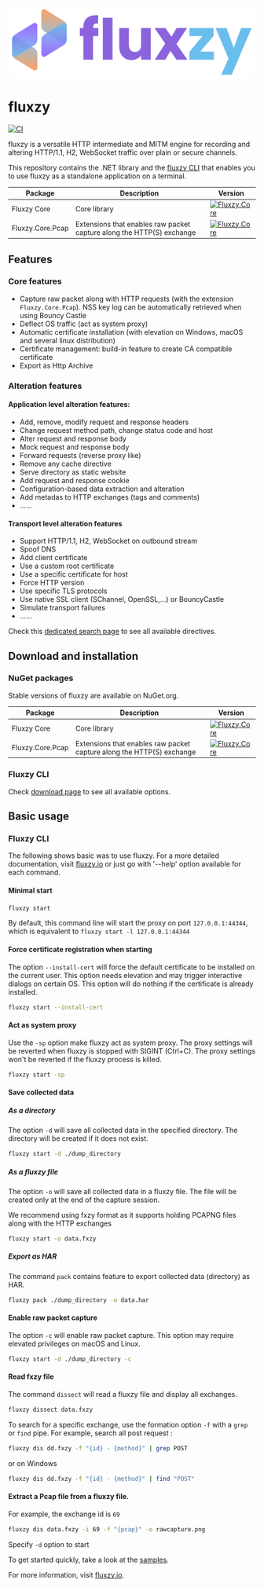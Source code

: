 
![alt text](assets/full-logo.png "Title")

# fluxzy 

[![CI](https://github.com/haga-rak/fluxzy.core/actions/workflows/ci.yml/badge.svg)](https://github.com/haga-rak/fluxzy.core/actions/workflows/ci.yml)

fluxzy is a versatile HTTP intermediate and MITM engine for recording and altering HTTP/1.1, H2, WebSocket traffic over plain or secure channels.

This repository contains the .NET
 library and the [fluxzy CLI](https://www.fluxzy.io/download#cli) that enables you to use fluxzy as a standalone application on a terminal.

| Package | Description | Version |
| --- | --- | --- |
| Fluxzy Core | Core library | [![Fluxzy.Core](https://img.shields.io/nuget/v/Fluxzy.Core.svg?label=nuget&logo=nuget)](https://www.nuget.org/packages/Fluxzy.Core)|
| Fluxzy.Core.Pcap | Extensions that enables raw packet capture along the HTTP(S) exchange |  [![Fluxzy.Core](https://img.shields.io/nuget/v/Fluxzy.Core.svg?label=nuget&logo=nuget)](https://www.nuget.org/packages/Fluxzy.Core.Pcap)|


## Features

### Core features 
- Capture raw packet along with HTTP requests (with the extension `Fluxzy.Core.Pcap`). NSS key log can be automatically retrieved when using Bouncy Castle
- Deflect OS traffic (act as system proxy)
- Automatic certificate installation (with elevation on Windows, macOS and several linux distribution)
- Certificate management: build-in feature to create CA compatible certificate
- Export as Http Archive

### Alteration features 

#### Application level alteration features:
- Add, remove, modify request and response headers
- Change request method path, change status code and host
- Alter request and response body
- Mock request and response body
- Forward requests (reverse proxy like)
- Remove any cache directive
- Serve directory as static website
- Add request and response cookie
- Configuration-based data extraction and alteration
- Add metadas to HTTP exchanges (tags and comments)
- ......

#### Transport level alteration features
- Support HTTP/1.1, H2, WebSocket on outbound stream
- Spoof DNS
- Add client certificate
- Use a custom root certificate
- Use a specific certificate for host
- Force HTTP version
- Use specific TLS protocols
- Use native SSL client (SChannel, OpenSSL,...) or BouncyCastle
- Simulate transport failures
- ......


Check this [dedicated search page](https://www.fluxzy.io/rule/find/) to see all available directives. 

## Download and installation 

### NuGet packages

Stable versions of fluxzy are available on NuGet.org.

| Package | Description | Version |
| --- | --- | --- |
| Fluxzy Core | Core library | [![Fluxzy.Core](https://img.shields.io/nuget/v/Fluxzy.Core.svg?label=netstandard2.1%20net6%20net8&logo=nuget)](https://www.nuget.org/packages/Fluxzy.Core)|
| Fluxzy.Core.Pcap | Extensions that enables raw packet capture along the HTTP(S) exchange |  [![Fluxzy.Core](https://img.shields.io/nuget/v/Fluxzy.Core.svg?label=netstandard2.1%20net6%20net8&logo=nuget)](https://www.nuget.org/packages/Fluxzy.Core.Pcap)|

### Fluxzy CLI


Check [download page](https://www.fluxzy.io/download#cli) to see all available options.


## Basic usage


### Fluxzy CLI 


The following shows basic was to use fluxzy. For a more detailed documentation, visit [fluxzy.io](https://www.fluxzy.io/resources/cli/overview) or just go with '--help' option available for each command.

#### Minimal start

```bash
fluxzy start
```

By default, this command line will start the proxy on port `127.0.0.1:44344`, which is equivalent to `fluxzy start -l 127.0.0.1:44344`

#### Force certificate registration when starting 

The option `--install-cert` will force the default certificate to be installed on the current user. This option needs elevation and may trigger interactive dialogs on certain OS. 
This option will do nothing if the certificate is already installed.

```bash
fluxzy start --install-cert
```

#### Act as system proxy 

Use the `-sp` option make fluxzy act as system proxy. The proxy settings will be reverted when fluxzy is stopped with SIGINT (Ctrl+C). The proxy settings won't be reverted if the fluxzy process is killed.

```bash
fluxzy start -sp
```


#### Save collected data

##### As a directory
The option `-d` will save all collected data in the specified directory. The directory will be created if it does not exist. 

```bash
fluxzy start -d ./dump_directory
```

##### As a fluxzy file 
The option `-o` will save all collected data in a fluxzy file. The file will be created only at the end of the capture session. 

We recommend using fxzy format as it supports holding PCAPNG files along with the HTTP exchanges 

```bash
fluxzy start -o data.fxzy
```

##### Export as HAR
The command `pack` contains feature to export collected data (directory) as HAR. 

```bash
fluxzy pack ./dump_directory -o data.har
```

#### Enable raw packet capture

The option `-c` will enable raw packet capture. This option may require elevated privileges on macOS and Linux. 

```bash
fluxzy start -d ./dump_directory -c
```

#### Read fxzy file 

The command `dissect` will read a fluxzy file and display all exchanges. 

```bash
fluxzy dissect data.fxzy
```

To search for a specific exchange, use the formation option `-f` with a `grep` or `find` pipe. For example, search all post request : 

```bash
fluxzy dis dd.fxzy -f "{id} - {method}" | grep POST
```

or on Windows

```bash
fluxzy dis dd.fxzy -f "{id} - {method}" | find "POST"
```



#### Extract a Pcap file from a fluxzy file. 

For example, the exchange id is `69`

```bash
fluxzy dis data.fxzy -i 69 -f "{pcap}" -o rawcapture.png
```










Specify `-d` option to start












To get started quickly, take a look at the [samples](https://github.com/haga-rak/fluxzy.core/tree/main/samples).


For more information, visit [fluxzy.io](https://fluxzy.io).
